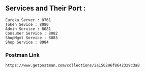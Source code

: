 
## Services and Their Port :
    
    Eureka Server : 8761
    Token Sevice : 8080
    Admin Service : 8081
    Consumer Service : 8082
    ShopMgmt Service : 8083
    Shop Service : 8084

### Postman Link
    https://www.getpostman.com/collections/2a150296f8642329c3a8